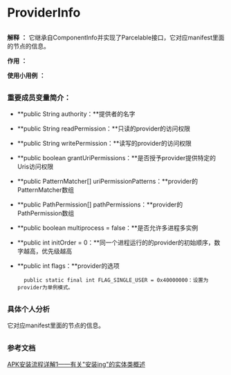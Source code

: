 # ProviderInfo #

##

**解释** **：**  它继承自ComponentInfo并实现了Parcelable接口，它对应manifest里面的<provider>节点的信息。

**作用** **：** 

**使用小用例** **：** 

##

### 重要成员变量简介： ###

- **public String authority：**提供者的名字

- **public String readPermission：**只读的provider的访问权限

- **public String writePermission：**读写的provider的访问权限

- **public boolean grantUriPermissions：**是否授予provider提供特定的Uris访问权限

- **public PatternMatcher[] uriPermissionPatterns：**provider的PatternMatcher数组

- **public PathPermission[] pathPermissions：**provider的PathPermission数组

- **public boolean multiprocess = false：**是否允许多进程多实例

- **public int initOrder = 0：**同一个进程运行的的provider的初始顺序，数字越高，优先级越高

- **public int flags：**provider的选项

		public static final int FLAG_SINGLE_USER = 0x40000000：设置为provider为单例模式。


##

 

### 具体个人分析 ###

它对应manifest里面的<provider>节点的信息。

##

### 参考文档 ###

[APK安装流程详解1——有关"安装ing"的实体类概述](https://www.jianshu.com/p/71c1ce538ee8)